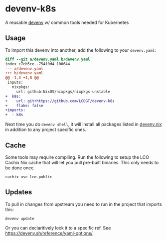 # devenv-k8s

A reusable [devenv](https://devenv.sh/) w/ common tools needed for Kubernetes 

## Usage

To import this devenv into another, add the following to your `devenv.yaml`:

```diff
diff --git a/devenv.yaml b/devenv.yaml
index c7cb5ce..75410d4 100644
--- a/devenv.yaml
+++ b/devenv.yaml
@@ -1,3 +1,8 @@
 inputs:
   nixpkgs:
     url: github:NixOS/nixpkgs/nixpkgs-unstable
+  k8s:
+    url: git+https://github.com/LCOGT/devenv-k8s
+    flake: false
+imports:
+  - k8s
```

Next time you do `devenv shell`, it will install all packages listed in [devenv.nix](devenv.nix)
in addition to any project specific ones.

## Cache

Some tools may require compiling. Run the following to setup the LCO Cachix Nix cache that will
let you pull pre-built binaries. This only needs to be done once.

```shell
cachix use lco-public
```

## Updates

To pull in changes from upstream you need to run in the project that imports this:

```shell
devenv update
```

Or you can declaritively lock it to a specific ref. See https://devenv.sh/reference/yaml-options/.

